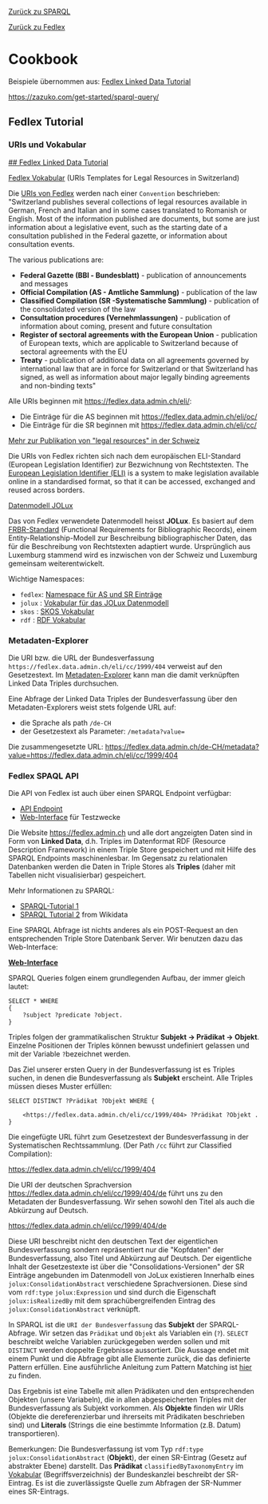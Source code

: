
[Zurück zu SPARQL](/README.md)

[Zurück zu Fedlex](fedlex/README.md)

# Cookbook

Beispiele übernommen aus: [Fedlex Linked Data Tutorial](https://swissfederalarchives.github.io/LD-Tutorials/lab/)

https://zazuko.com/get-started/sparql-query/

## Fedlex Tutorial

### URIs und Vokabular

[## Fedlex Linked Data Tutorial](https://swissfederalarchives.github.io/LD-Tutorials/lab/)

[Fedlex Vokabular](https://fedlex.data.admin.ch/de-CH/home/convention) (URIs Templates for Legal Resources in Switzerland)

Die [URIs von Fedlex](https://fedlex.data.admin.ch/de-CH/home/convention) werden nach einer `Convention` beschrieben: "Switzerland publishes several collections of legal resources available in German, French and Italian and in some cases translated to Romanish or English. Most of the information published are documents, but some are just information about a legislative event, such as the starting date of a consultation published in the Federal gazette, or information about consultation events. 

The various publications are: 
- **Federal Gazette (BBl - Bundesblatt)** - publication of announcements and messages
- **Official Compilation (AS - Amtliche Sammlung)** - publication of the law
- **Classified Compilation (SR -Systematische Sammlung)** - publication of the consolidated version of the law
- **Consultation procedures (Vernehmlassungen)** - publication of information about coming, present and future consultation
- **Register of sectoral agreements with the European Union** - publication of European texts, which are applicable to Switzerland because of sectoral agreements with the EU
- **Treaty** - publication of additional data on all agreements governed by international law that are in force for Switzerland or that Switzerland has signed, as well as information about major legally binding agreements and non-binding texts"

Alle URIs beginnen mit https://fedlex.data.admin.ch/eli/:
- Die Einträge für die AS beginnen mit https://fedlex.data.admin.ch/eli/oc/ 
- Die Einträge für die SR beginnen mit https://fedlex.data.admin.ch/eli/cc/

[Mehr zur Publikation von "legal resources" in der Schweiz](https://www.fedlex.admin.ch/eli/cc/2004/745/de)

Die URIs von Fedlex richten sich nach dem europäischen ELI-Standard (European Legislation Identifier) zur Bezwichnung von Rechtstexten. The [European Legislation Identifier (ELI)](https://eur-lex.europa.eu/eli-register/about.html) is a system to make legislation available online in a standardised format, so that it can be accessed, exchanged and reused across borders.

[Datenmodell JOLux](https://fedlex.data.admin.ch/de-CH/home/models)

Das von Fedlex verwendete Datenmodell heisst **JOLux**. Es basiert auf dem [FRBR-Standard](https://de.wikipedia.org/wiki/Functional_Requirements_for_Bibliographic_Records) (Functional Requirements for Bibliographic Records), einem Entity-Relationship-Modell zur Beschreibung bibliographischer Daten, das für die Beschreibung von Rechtstexten adaptiert wurde. Ursprünglich aus Luxemburg stammend wird es inzwischen von der Schweiz und Luxemburg gemeinsam weiterentwickelt.

Wichtige Namespaces:
* `fedlex`: [Namespace für AS und SR Einträge](https://fedlex.data.admin.ch/eli/)
* `jolux` : [Vokabular für das JOLux Datenmodell](http://data.legilux.public.lu/resource/ontology/jolux#)
* `skos` : [SKOS Vokabular](http://www.w3.org/2004/02/skos/core#)
* `rdf` : [RDF Vokabular](http://www.w3.org/1999/02/22-rdf-syntax-ns#)

### Metadaten-Explorer

Die URI bzw. die URL der Bundesverfassung `https://fedlex.data.admin.ch/eli/cc/1999/404` verweist auf den Gesetzestext. Im [Metadaten-Explorer](https://fedlex.data.admin.ch/de-CH/metadata) kann man die damit verknüpften Linked Data Triples durchsuchen. 

Eine Abfrage der Linked Data Triples der Bundesverfassung über den Metadaten-Explorers weist stets folgende URL auf:
- die Sprache als path `/de-CH` 
- der Gesetzestext als Parameter: `/metadata?value=`

Die zusammengesetzte URL: https://fedlex.data.admin.ch/de-CH/metadata?value=https://fedlex.data.admin.ch/eli/cc/1999/404

### Fedlex SPAQL API

Die API von Fedlex ist auch über einen SPARQL Endpoint verfügbar:
- [API Endpoint](https://fedlex.data.admin.ch/sparqlendpoint)
- [Web-Interface](https://fedlex.data.admin.ch/de-CH/sparql) für Testzwecke 

Die Website https://fedlex.admin.ch und alle dort angzeigten Daten sind in Form von **Linked Data**, d.h. Triples im Datenformat RDF (Resource Description Framework) in einem Triple Store gespeichert und mit Hilfe des SPARQL Endpoints  maschinenlesbar. Im Gegensatz zu relationalen Datenbanken werden die Daten in Triple Stores als  **Triples** (daher mit Tabellen nicht visualisierbar) gespeichert. 

Mehr Informationen zu SPARQL:
- [SPARQL-Tutorial 1](https://jena.apache.org/tutorials/sparql.html) 
- [SPARQL Tutorial 2](https://www.wikidata.org/wiki/Wikidata:SPARQL_tutorial) from Wikidata

Eine SPARQL Abfrage ist nichts anderes als ein POST-Request an den entsprechenden Triple Store Datenbank Server. Wir benutzen dazu das Web-Interface:

[**Web-Interface**](https://fedlex.data.admin.ch/sparqlendpoint)

SPARQL Queries folgen einem grundlegenden Aufbau, der immer gleich lautet:

```
SELECT * WHERE 
{
    ?subject ?predicate ?object.   
}
```

Triples folgen der grammatikalischen Struktur **Subjekt -> Prädikat -> Objekt**.  Einzelne Positionen der Triples können bewusst undefiniert gelassen und mit der Variable `?`bezeichnet werden.

Das Ziel unserer ersten Query in der Bundesverfassung ist es Triples suchen, in denen die Bundesverfassung als **Subjekt** erscheint. Alle Triples müssen dieses Muster erfüllen:

```
SELECT DISTINCT ?Prädikat ?Objekt WHERE {
    
    <https://fedlex.data.admin.ch/eli/cc/1999/404> ?Prädikat ?Objekt .
} 
```

Die eingefügte URL führt zum Gesetzestext der Bundesverfassung in der Systematischen Rechtssammlung. (Der Path `/cc` führt zur Classified Compilation):

https://fedlex.data.admin.ch/eli/cc/1999/404

Die URI der deutschen Sprachversion https://fedlex.data.admin.ch/eli/cc/1999/404/de führt uns zu den Metadaten der Bundesverfassung. Wir sehen sowohl den Titel als auch die Abkürzung auf Deutsch. 

https://fedlex.data.admin.ch/eli/cc/1999/404/de 

Diese URI beschreibt nicht den deutschen Text der eigentlichen Bundesverfassung sondern repräsentiert nur die "Kopfdaten" der Bundesverfassung, also Titel und Abkürzung auf Deutsch. Der eigentliche Inhalt der Gesetzestexte ist über die "Consolidations-Versionen" der SR Einträge angebunden im Datenmodell von JoLux existieren Innerhalb eines `jolux:ConsolidationAbstract` verschiedene Sprachversionen. Diese sind vom `rdf:type` `jolux:Expression` und sind durch die Eigenschaft `jolux:isRealizedBy` mit dem sprachübergreifenden Eintrag des `jolux:ConsolidationAbstract` verknüpft. 

In SPARQL ist die `URI der Bundesverfassung` das **Subjekt** der SPARQL-Abfrage. Wir setzen das `Prädikat` und `Objekt` als Variablen ein (`?`). `SELECT` beschreibt welche Variablen zurückgegeben werden sollen und mit `DISTINCT` werden doppelte Ergebnisse aussortiert. Die Aussage endet mit einem Punkt und die Abfrage gibt alle Elemente zurück, die das definierte Pattern erfüllen. Eine ausführliche Anleitung zum Pattern Matching ist [hier](https://programminghistorian.org/en/lessons/retired/graph-databases-and-SPARQL#rdf-in-brief) zu finden. 

Das Ergebnis ist eine Tabelle mit allen Prädikaten und den entsprechenden Objekten (unsere Variabeln), die in allen abgespeicherten Triples mit der Bundesverfassung als Subjekt vorkommen. Als **Objekte** finden wir URIs (Objekte die dereferenzierbar und ihrerseits mit Prädikaten beschrieben sind) und **Literals** (Strings die eine bestimmte Information (z.B. Datum) transportieren).

Bemerkungen:
Die Bundesverfassung ist vom Typ `rdf:type` `jolux:ConsolidationAbstract` (**Objekt**), der einen SR-Eintrag (Gesetz auf abstrakter Ebene) darstellt. 
Das **Prädikat** `classifiedByTaxonomyEntry` im  [Vokabular](https://fedlex.data.admin.ch/vocabularies/de/) (Begriffsverzeichnis) der Bundeskanzlei beschreibt der SR-Eintrag. Es ist die zuverlässigste Quelle zum Abfragen der SR-Nummer eines SR-Eintrags.